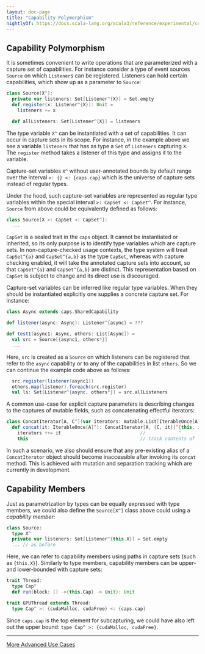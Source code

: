 ```yaml
---
layout: doc-page
title: "Capability Polymorphism"
nightlyOf: https://docs.scala-lang.org/scala3/reference/experimental/cc-polymorphism.html
---
```


## Capability Polymorphism

It is sometimes convenient to write operations that are parameterized with a capture set of capabilities. For instance consider a type of event sources
`Source` on which `Listener`s can be registered. Listeners can hold certain capabilities, which show up as a parameter to `Source`:
```scala
class Source[X^]:
  private var listeners: Set[Listener^{X}] = Set.empty
  def register(x: Listener^{X}): Unit =
    listeners += x

  def allListeners: Set[Listener^{X}] = listeners
```
The type variable `X^` can be instantiated with a set of capabilities. It can occur in capture sets in its scope. For instance, in the example above
we see a variable `listeners` that has as type a `Set` of `Listeners` capturing `X`. The `register` method takes a listener of this type
and assigns it to the variable.

Capture-set variables `X^` without user-annotated bounds by default range over the interval `>: {} <: {caps.cap}` which is the universe of capture sets instead of regular types.

Under the hood, such capture-set variables are represented as regular type variables within the special interval
 `>: CapSet <: CapSet^`.
For instance, `Source` from above could be equivalently
defined as follows:
```scala
class Source[X >: CapSet <: CapSet^]:
  ...
```
`CapSet` is a sealed trait in the `caps` object. It cannot be instantiated or inherited, so its only
purpose is to identify type variables which are capture sets. In non-capture-checked
usage contexts, the type system will treat `CapSet^{a}` and `CapSet^{a,b}` as the type `CapSet`, whereas
with capture checking enabled, it will take the annotated capture sets into account,
so that `CapSet^{a}` and `CapSet^{a,b}` are distinct.
This representation based on `CapSet` is subject to change and
its direct use is discouraged.

Capture-set variables can be inferred like regular type variables. When they should be instantiated
explicitly one supplies a concrete capture set. For instance:
```scala
class Async extends caps.SharedCapability

def listener(async: Async): Listener^{async} = ???

def test1(async1: Async, others: List[Async]) =
  val src = Source[{async1, others*}]
  ...
```
Here, `src` is created as a `Source` on which listeners can be registered that refer to the `async` capability or to any of the capabilities in list `others`. So we can continue the example code above as follows:
```scala
  src.register(listener(async1))
  others.map(listener).foreach(src.register)
  val ls: Set[Listener^{async, others*}] = src.allListeners
```
A common use-case for explicit capture parameters is describing changes to the captures of mutable fields, such as concatenating
effectful iterators:
```scala
class ConcatIterator[A, C^](var iterators: mutable.List[IterableOnce[A]^{C}]):
  def concat(it: IterableOnce[A]^): ConcatIterator[A, {C, it}]^{this, it} =
    iterators ++= it                             //            ^
    this                                         // track contents of `it` in the result
```
In such a scenario, we also should ensure that any pre-existing alias of a `ConcatIterator` object should become
inaccessible after invoking its `concat` method. This is achieved with mutation and separation tracking which are
currently in development.

## Capability Members

Just as parametrization by types can be equally expressed with type members, we could
also define the `Source[X^]` class above could using a _capability member_:
```scala
class Source:
  type X^
  private var listeners: Set[Listener^{this.X}] = Set.empty
  ... // as before
```
Here, we can refer to capability members using paths in capture sets (such as `{this.X}`). Similarly to type members,
capability members can be upper- and lower-bounded with capture sets:
```scala
trait Thread:
  type Cap^
  def run(block: () ->{this.Cap} -> Unit): Unit

trait GPUThread extends Thread:
  type Cap^ >: {cudaMalloc, cudaFree} <: {caps.cap}
```
Since `caps.cap` is the top element for subcapturing, we could have also left out the
upper bound: `type Cap^ >: {cudaMalloc, cudaFree}`.

----

[More Advanced Use Cases](cc-advanced.md)
